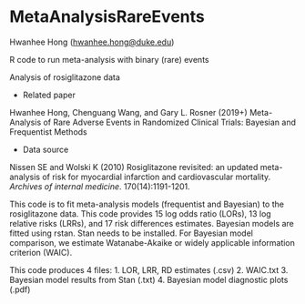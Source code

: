 # MetaAnalysisRareEvents
Hwanhee Hong (hwanhee.hong@duke.edu)

R code to run meta-analysis with binary (rare) events

Analysis of rosiglitazone data

* Related paper

Hwanhee Hong, Chenguang Wang, and Gary L. Rosner (2019+) Meta-Analysis of Rare Adverse Events in Randomized Clinical Trials: Bayesian and Frequentist Methods  

* Data source

Nissen SE and Wolski K (2010) Rosiglitazone revisited: an updated meta-analysis of risk for myocardial infarction and cardiovascular mortality. *Archives of internal medicine*. 170(14):1191-1201.

This code is to fit meta-analysis models (frequentist and Bayesian) to the rosiglitazone data.
This code provides 15 log odds ratio (LORs), 13 log relative risks (LRRs), and 17 risk differences estimates.
Bayesian models are fitted using rstan. Stan needs to be installed.
For Bayesian model comparison, we estimate Watanabe-Akaike or widely applicable information criterion (WAIC).

This code produces 4 files:
    1. LOR, LRR, RD estimates (.csv)
    2. WAIC.txt
    3. Bayesian model results from Stan (.txt)
    4. Bayesian model diagnostic plots (.pdf)
